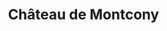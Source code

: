 ---
guid: "7681f755744a"
title: "Château de Montcony"
latlng: "46.701130, 5.292148"
videoId: "gd-0dJpi0v0" 
---